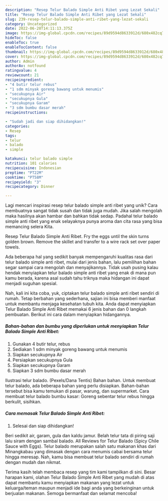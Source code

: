 ```yaml
---
description: "Resep Telur Balado Simple Anti Ribet yang Lezat Sekali"
title: "Resep Telur Balado Simple Anti Ribet yang Lezat Sekali"
slug: 239-resep-telur-balado-simple-anti-ribet-yang-lezat-sekali
category: Uncategorized
date: 2022-06-28T14:11:13.375Z
image: https://img-global.cpcdn.com/recipes/89d9594d8633912d/680x482cq70/telur-balado-simple-anti-ribet-foto-resep-utama.jpg
hideToc: false
enableToc: true
enableTocContent: false
thumbnail: https://img-global.cpcdn.com/recipes/89d9594d8633912d/680x482cq70/telur-balado-simple-anti-ribet-foto-resep-utama.jpg
cover: https://img-global.cpcdn.com/recipes/89d9594d8633912d/680x482cq70/telur-balado-simple-anti-ribet-foto-resep-utama.jpg
author: Admin
authorAv: notfound
ratingvalue: 4
reviewcount: 21
recipeingredient:
- "4 butir telur rebus"
- "1 sdm minyak goreng bawang untuk menumis"
- "secukupnya Air"
- "secukupnya Gula"
- "secukupnya Garam"
- "3 sdm bumbu dasar merah"
recipeinstructions:

- "Sudah jadi dan siap dihidangkan!"
categories:
- Resep
tags:
- telur
- balado
- simple

katakunci: telur balado simple 
nutrition: 101 calories
recipecuisine: Indonesian
preptime: "PT22M"
cooktime: "PT58M"
recipeyield: "3"
recipecategory: Dinner

---
```





Lagi mencari inspirasi resep telur balado simple anti ribet yang unik? Cara membuatnya sangat tidak susah dan tidak juga mudah. Jika salah mengolah maka hasilnya akan hambar dan bahkan tidak sedap. Padahal telur balado simple anti ribet yang enak selayaknya punya aroma dan cita rasa yang bisa memancing selera Kita.





Resep Telur Balado Simple Anti Ribet. Fry the eggs until the skin turns golden brown. Remove the skillet and transfer to a wire rack set over paper towels.

Ada beberapa hal yang sedikit banyak mempengaruhi kualitas rasa dari telur balado simple anti ribet, mulai dari jenis bahan, lalu pemilihan bahan segar sampai cara mengolah dan menyajikannya. Tidak usah pusing kalau hendak menyiapkan telur balado simple anti ribet yang enak di mana pun kamu berada, karena asal sudah tahu triknya maka hidangan ini dapat menjadi suguhan spesial.






Nah, kali ini kita coba, yuk, ciptakan telur balado simple anti ribet sendiri di rumah. Tetap berbahan yang sederhana, sajian ini bisa memberi manfaat untuk membantu menjaga kesehatan tubuh kita. Anda dapat menyiapkan Telur Balado Simple Anti Ribet memakai 6 jenis bahan dan 0 langkah pembuatan. Berikut ini cara dalam menyiapkan hidangannya.

<!--inarticleads1-->

##### Bahan-bahan dan bumbu yang diperlukan untuk menyiapkan Telur Balado Simple Anti Ribet:

1. Gunakan 4 butir telur, rebus
1. Sediakan 1 sdm minyak goreng bawang untuk menumis
1. Siapkan secukupnya Air
1. Persiapkan secukupnya Gula
1. Siapkan secukupnya Garam
1. Siapkan 3 sdm bumbu dasar merah


Ilustrasi telur balado. (Pexels/Dana Tentis) Bahan bahan. Untuk membuat telur balado, ada beberapa bahan yang perlu disiapkan. Bahan-bahan tersebut bisa kamu temukan di pasar, warung, dan supermarket. Cara membuat telur balado bumbu kasar: Goreng sebentar telur rebus hingga berkulit, sisihkan. 

<!--inarticleads2-->

##### Cara memasak Telur Balado Simple Anti Ribet:


1. Selesai dan siap dihidangkan!

Beri sedikit air, garam, gula dan kaldu jamur. Belah telur tata di piring saji lalu siram dengan sambal balado. All Reviews for Telur Balado (Spicy Chile Sauce with Eggs). Telur balado merupakan salah satu makanan khas dari Minangkabau yang dimasak dengan cara menumis cabai bersama telur hingga meresap. Nah, kamu bisa membuat telur balado sendiri di rumah dengan mudah dan nikmat. 

Terima kasih telah membaca resep yang tim kami tampilkan di sini. Besar harapan kami, olahan Telur Balado Simple Anti Ribet yang mudah di atas dapat membantu kamu menyiapkan makanan yang lezat untuk keluarga/teman maupun menjadi ide bagi anda yang berkeinginan untuk berjualan makanan. Semoga bermanfaat dan selamat mencoba!
